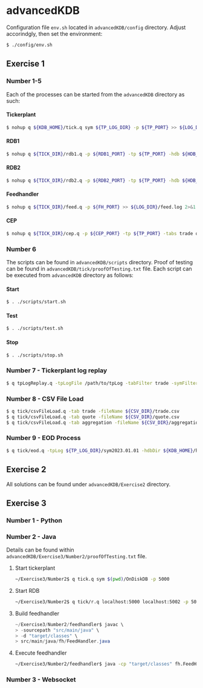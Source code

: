 # advancedKDB

Configuration file `env.sh` located in `advancedKDB/config` directory.
Adjust accorindgly, then set the environment:
```bash
$ ./config/env.sh
```

## Exercise 1 
### Number 1-5
Each of the processes can be started from the `advancedKDB` directory as such:
#### Tickerplant
```bash
$ nohup q ${KDB_HOME}/tick.q sym ${TP_LOG_DIR} -p ${TP_PORT} >> ${LOG_DIR}/tick.log 2>&1 &
```
#### RDB1
```bash
$ nohup q ${TICK_DIR}/rdb1.q -p ${RDB1_PORT} -tp ${TP_PORT} -hdb ${HDB_PORT} -tabs trade quote >> ${LOG_DIR}/rdb1.log 2>&1 &
```
#### RDB2
```bash
$ nohup q ${TICK_DIR}/rdb2.q -p ${RDB2_PORT} -tp ${TP_PORT} -hdb ${HDB_PORT} -tabs aggregation >> ${LOG_DIR}/rdb2.log 2>&1 &
```
#### Feedhandler
```bash
$ nohup q ${TICK_DIR}/feed.q -p ${FH_PORT} >> ${LOG_DIR}/feed.log 2>&1 &
```
#### CEP
```bash
$ nohup q ${TICK_DIR}/cep.q -p ${CEP_PORT} -tp ${TP_PORT} -tabs trade quote >> ${LOG_DIR}/cep.log 2>&1 &
```
### Number 6
The scripts can be found in `advancedKDB/scripts` directory. Proof of testing can be found in `advancedKDB/tick/proofOfTesting.txt` file.
Each script can be executed from `advancedKDB` directory as follows:
#### Start
```bash
$ . ./scripts/start.sh
```
#### Test
```bash
$ . ./scripts/test.sh
```
#### Stop
```bash
$ . ./scripts/stop.sh
```
### Number 7 - Tickerplant log replay
```bash
$ q tpLogReplay.q -tpLogFile /path/to/tpLog -tabFilter trade -symFilter IBM.N
```
### Number 8 - CSV File Load
```bash
$ q tick/csvFileLoad.q -tab trade -fileName ${CSV_DIR}/trade.csv
$ q tick/csvFileLoad.q -tab quote -fileName ${CSV_DIR}/quote.csv
$ q tick/csvFileLoad.q -tab aggregation -fileName ${CSV_DIR}/aggregation.csv
```
### Number 9 - EOD Process
```bash
$ q tick/eod.q -tpLog ${TP_LOG_DIR}/sym2023.01.01 -hdbDir ${KDB_HOME}/hdb
```

## Exercise 2
All solutions can be found under `advancedKDB/Exercise2` directory.

## Exercise 3
### Number 1 - Python
### Number 2 - Java
Details can be found within `advancedKDB/Exercise3/Number2/proofOfTesting.txt` file.
1. Start tickerplant
   ```bash
   ~/Exercise3/Number2$ q tick.q sym $(pwd)/OnDiskDB -p 5000
   ```
2. Start RDB
   ```bash
   ~/Exercise3/Number2$ q tick/r.q localhost:5000 localhost:5002 -p 5001
   ```
3. Build feedhandler
   ```java
   ~/Exercise3/Number2/feedhandler$ javac \
   > -sourcepath "src/main/java" \
   > -d "target/classes" \
   > src/main/java/fh/FeedHandler.java
   ```
4. Execute feedhandler
   ```bash
   ~/Exercise3/Number2/feedhandler$ java -cp "target/classes" fh.FeedHandler
   ```

### Number 3 - Websocket

